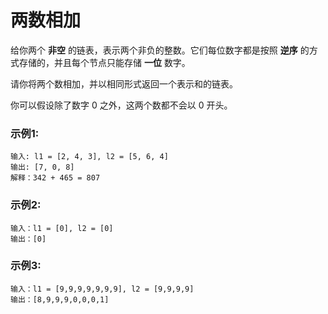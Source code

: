 # 两数相加
给你两个 **非空** 的链表，表示两个非负的整数。它们每位数字都是按照 **逆序** 的方式存储的，并且每个节点只能存储 **一位** 数字。

请你将两个数相加，并以相同形式返回一个表示和的链表。

你可以假设除了数字 0 之外，这两个数都不会以 0 开头。

### 示例1:
```
输入: l1 = [2, 4, 3], l2 = [5, 6, 4]
输出: [7, 0, 8]
解释：342 + 465 = 807
```
### 示例2:
```
输入：l1 = [0], l2 = [0]
输出：[0]
```
### 示例3:
```
输入：l1 = [9,9,9,9,9,9,9], l2 = [9,9,9,9]
输出：[8,9,9,9,0,0,0,1]
```
